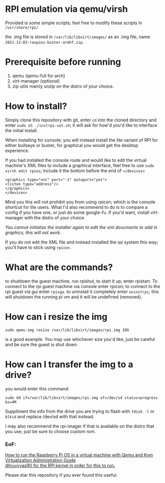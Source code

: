 # RPI emulation via qemu/virsh

Provided is some simple scripts; feel free to modify these scripts in `/usr/share/rpi/`

the .img file is stored in `/var/lib/libvirt/images/` as an .img file, name `2021-12-02-raspios-buster-armhf.zip`.

# Prerequisite before running

1. qemu (qemu-full for arch)
2. virt-manager (optional) 
3. zip utils mainly unzip on the distro of your choice.

# How to install?

Simply clone this repository with git, enter `cd` into the cloned directory and enter `sudo sh ./instrpi-sel.sh`; it will ask for how'd you'd like to interface the initial install.

When installing for console; you will instead install the lite variant of RPI for either bullseye or buster, for graphical you would get the desktop experience.

If you had installed the console route and would like to edit the virtual machine's XML files to include a graphical interface, feel free to use `sudo virsh edit rpios`;
include it the bottom before the end of `</devices>`

        
    <graphics type="vnc" port="-1" autoport="yes">
    <listen type="address"/>
    </graphics>
    </devices>

Mind you this will not prohibit you from using rpicon; which is the console shortcut for lite users.
What I'd also recommend to do is to compare a config if you have one, or just do some google-fu. If you'd want, install virt-manager with the distro of your choice.

*You cannot initialize the installer again to edit the xml doucments to add in graphics; this will not work.*

If you do not edit the XML file and instead installed the rpi system this way; you'll have to stick using `rpicon`.


# What are the commands?

to shutdown the guest machine, run rpishut, to start it up; enter rpistart. To connect to the rpi guest machine via console enter rpicon; to connect to the rpi guest via gui enter `rpivga`. to uninstall it completely enter `uninstrpi`; this will shutdown the running pi vm and it will be undefined (removed).

# How can i resize the img
                
    sudo qemu-img resize /var/lib/libvirt/images/rpi.img 10G

is a good example. You may use whichever size you'd like, just be careful and be sure the guest is shut down.

# How can I transfer the img to a drive?

you would enter this command:

    sudo dd if=/var/lib/libvirt/images/rpi.img of=/dev/sd status=progress bs=4M

Suppliment the info from the drive you are trying to flash with ``fdisk -l`` or ``blkid`` and replace /dev/sd with that instead.

I may also recommend the rpi-imager if that is available on the distro that you use; just be sure to choose custom rom.


### EoF:

[How to run the Raspberry Pi OS in a virtual machine with Qemu and Kvm](https://linuxconfig.org/how-to-run-the-raspberry-pi-os-in-a-virtual-machine-with-qemu-and-kvm) </br>
[Virtualization Administration Guide](https://access.redhat.com/documentation/en-us/red_hat_enterprise_linux/6/html/virtualization_administration_guide/index) </br>
[dhruvvyas90 for the RPI kernel in order for this to run.](https://github.com/dhruvvyas90/qemu-rpi-kernel)

Please star this repository if you ever found this useful.

